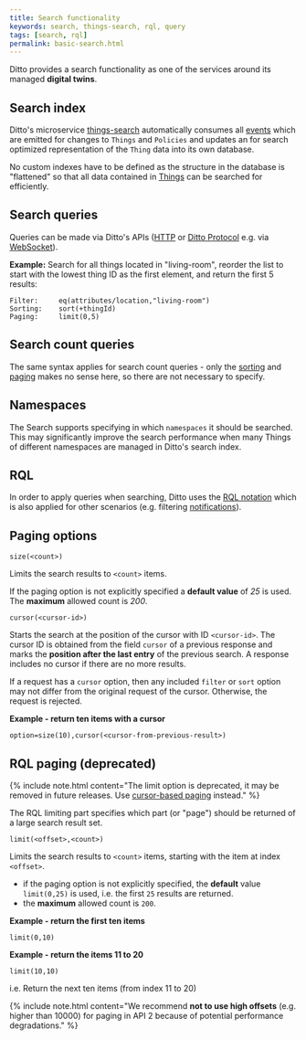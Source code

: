 ```yaml
---
title: Search functionality
keywords: search, things-search, rql, query
tags: [search, rql]
permalink: basic-search.html
---
```


Ditto provides a search functionality as one of the services around its managed **digital twins**.

## Search index

Ditto's microservice [things-search](architecture-services-things-search.html) automatically consumes all 
[events](basic-signals-event.html) which are emitted for changes to `Things` and `Policies` and updates an for search 
optimized representation of the `Thing` data into its own database.

No custom indexes have to be defined as the structure in the database is "flattened" so that all data contained in 
[Things](basic-thing.html) can be searched for efficiently.


## Search queries

Queries can be made via Ditto's APIs ([HTTP](httpapi-search.html) or 
[Ditto Protocol](protocol-specification-things-search.html) e.g. via [WebSocket](httpapi-protocol-bindings-websocket.html)).

**Example:** Search for all things located in "living-room", reorder the list to start with the lowest thing ID as the first element, 
and return the first 5 results:
```
Filter:     eq(attributes/location,"living-room")
Sorting:    sort(+thingId)
Paging:     limit(0,5)
```


## Search count queries 

The same syntax applies for search count queries - only the [sorting](basic-rql.html#rql-sorting) and [paging](#rql-paging) makes no 
sense here, so there are not necessary to specify. 


## Namespaces

The Search supports specifying in which `namespaces` it should be searched. This may significantly improve the search 
performance when many Things of different namespaces are managed in Ditto's search index.  


## RQL

In order to apply queries when searching, Ditto uses the [RQL notation](basic-rql.html) which is also applied for other 
scenarios (e.g. filtering [notifications](basic-changenotifications.html)).


## Paging options

```
size(<count>)
```

Limits the search results to `<count>` items.

If the paging option is not explicitly specified a **default value** of _25_ is used. The **maximum** allowed count is 
_200_.

```
cursor(<cursor-id>)
```
Starts the search at the position of the cursor with ID `<cursor-id>`. The cursor ID is obtained from the field 
`cursor` of a previous response and marks the **position after the last entry** of the previous search. A response 
includes no cursor if there are no more results.

If a request has a `cursor` option, then any included `filter` or `sort` option may not differ from the original request of the cursor. Otherwise, the request is rejected.

**Example - return ten items with a cursor**
```
option=size(10),cursor(<cursor-from-previous-result>)
```

## RQL paging (deprecated)

{% include note.html content="The limit option is deprecated, it may be removed in future releases. Use [cursor-based 
paging](basic-search.html#paging-options) instead." %}

The RQL limiting part specifies which part (or "page") should be returned of a large search result set.

```
limit(<offset>,<count>)
```

Limits the search results to `<count>` items, starting with the item at index `<offset>`. 
* if the paging option is not explicitly specified, the **default** value `limit(0,25)` is used, i.e. the first `25` results are returned.
* the **maximum** allowed count is `200`.

**Example - return the first ten items**
```
limit(0,10)
```

**Example - return the items 11 to 20**
```
limit(10,10)
```
i.e. Return the next ten items (from index 11 to 20)

{% include note.html content="We recommend **not to use high offsets** (e.g. higher than 10000) for paging in API 2 
    because of potential performance degradations." %}
